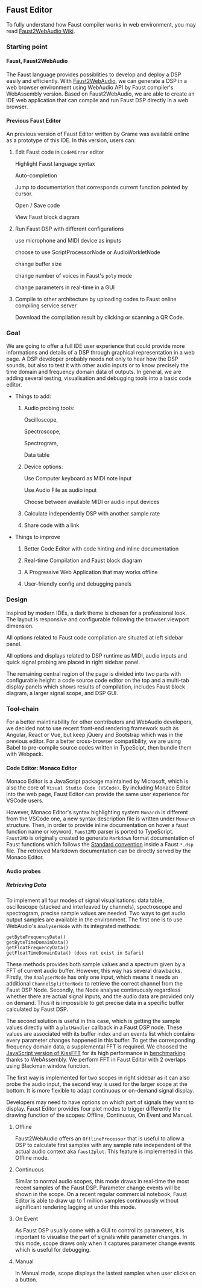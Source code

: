 ## Faust Editor
To fully understand how Faust compiler works in web environment, you may read [Faust2WebAudio Wiki](https://github.com/Fr0stbyteR/faust2webaudio/wiki).

### Starting point
#### Faust, Faust2WebAudio
The Faust language provides possiblities to develop and deploy a DSP easily and efficiently. With [Faust2WebAudio](https://github.com/Fr0stbyteR/faust2webaudio), we can generate a DSP in a web browser environment using WebAudio API by Faust compiler's WebAssembly version. Based on Faust2WebAudio, we are able to create an IDE web application that can compile and run Faust DSP directly in a web browser.

#### Previous Faust Editor
An previous version of Faust Editor written by Grame was available online as a prototype of this IDE.
In this version, users can:

1. Edit Faust code in `CodeMirror` editor

    Highlight Faust language syntax

    Auto-completion

    Jump to documentation that corresponds current function pointed by cursor.

    Open / Save code

    View Faust block diagram

2. Run Faust DSP with different configurations

    use microphone and MIDI device as inputs

    choose to use ScriptProcessorNode or AudioWorkletNode

    change buffer size

    change number of voices in Faust's `poly` mode

    change parameters in real-time in a GUI

3. Compile to other architecture by uploading codes to Faust online compiling service server

    Download the compilation result by clicking or scanning a QR Code.

### Goal

We are going to offer a full IDE user experience that could provide more informations and details of a DSP through graphical representation in a web page. A DSP developer probably needs not only to hear how the DSP sounds, but also to test it with other audio inputs or to know precisely the time domain and frequency domain data of outputs. In general, we are adding several testing, visualisation and debugging tools into a basic code editor. 

- Things to add: 

    1. Audio probing tools: 

        Oscilloscope, 

        Spectroscope,

        Spectrogram,

        Data table

    2. Device options: 

        Use Computer keyboard as MIDI note input

        Use Audio File as audio input

        Choose between available MIDI or audio input devices

    3. Calculate independently DSP with another sample rate

    4. Share code with a link

- Things to improve

    1. Better Code Editor with code hinting and inline documentation

    2. Real-time Compilation and Faust block diagram

    3. A Progressive Web Application that may works offline

    4. User-friendly config and debugging panels

### Design

Inspired by modern IDEs, a dark theme is chosen for a professional look. The layout is responsive and configurable following the browser viewport dimension.

All options related to Faust code compilation are situated at left sidebar panel.

All options and displays related to DSP runtime as MIDI, audio inputs and quick signal probing are placed in right sidebar panel.

The remaining central region of the page is divided into two parts with configurable height: a code source code editor on the top and a multi-tab display panels which shows results of compilation, includes Faust block diagram, a larger signal scope, and DSP GUI.

### Tool-chain
For a better maintinability for other contributors and WebAudio developers, we decided not to use recent front-end rendering framework such as Angular, React or Vue, but keep jQuery and Bootstrap which was in the previous editor. For a better cross-browser compatibility, we are using Babel to pre-compile source codes written in TypeScipt, then bundle them with Webpack. 

#### Code Editor: Monaco Editor
Monaco Editor is a JavaScript package maintained by Microsoft, which is also the core of `Visual Studio Code (VSCode)`. By including Monaco Editor into the web page, Faust Editor can provide the same user experience for VSCode users.

However, Monaco Editor's syntax highlighting system `Monarch` is different from the VSCode one, a new syntax description file is written under `Monarch` structure. Then, in order to provide inline documentation on hover a faust function name or keyword, `Faust2MD` parser is ported to TypeScript. `Faust2MD` is originally created to generate `Markdown` format documentation of Faust functions which follows the [Standard convention](https://github.com/grame-cncm/faustlibraries) inside a Faust `*.dsp` file. The retrieved Markdown documentation can be directly served by the Monaco Editor.

#### Audio probes
##### Retrieving Data
To implement all four modes of signal visualisations: data table, oscilloscope (stacked and interleaved by channels), spectroscope and spectrogram, precise sample values are needed. Two ways to get audio output samples are available in the environment. The first one is to use WebAudio's `AnalyserNode` with its integrated methods:

    get​Byte​Frequency​Data()
    get​Byte​Time​Domain​Data()
    getFloatFrequencyData()
    get​Float​Time​Domain​Data() (does not exist in Safari)

These methods provides both sample values and a spectrum given by a FFT of current audio buffer. However, this way has several drawbacks. Firstly, the `AnalyserNode` has only one input, which means it needs an additional `ChannelSplitterNode` to retrieve the correct channel from the Faust DSP Node. Secondly, the Node analyse continuously regardless whether there are actual signal inputs, and the audio data are provided only on demand. Thus it is impossible to get precise data in a specific buffer calculated by Faust DSP.

The second solution is useful in this case, which is getting the sample values directly with a `plotHandler` callback in a Faust DSP node. These values are associated with its buffer index and an events list which contains every parameter changes happened in this buffer. To get the corresponding frequency domain data, a supplemental FFT is required. We choosed the [JavaScript version of KissFFT](https://github.com/j-funk/kissfft-js) for its high performance in [benchmarking](https://github.com/j-funk/js-dsp-test/) thanks to WebAssembly. We perform FFT in Faust Editor with 2 overlaps using Blackman window function. 

The first way is implemented for two scopes in right sidebar as it can also probe the audio input, the second way is used for the larger scope at the bottom. It is more flexible to adapt continuous or on-demand signal display.

Developers may need to have options on which part of signals they want to display. Faust Editor provides four plot modes to trigger differently the drawing function of the scopes: Offline, Continuous, On Event and Manual. 

1. Offline

    Faust2WebAudio offers an `OfflineProcessor` that is useful to allow a DSP to calculate first samples with any sample rate independent of the actual audio context aka `faust2plot`. This feature is implemented in this Offline mode.

2. Continuous

    Similar to normal audio scopes, this mode draws in real-time the most recent samples of the Faust DSP. Parameter change events will be shown in the scope. On a recent regular commercial notebook, Faust Editor is able to draw up to 1 million samples continuously without significant rendering lagging at under this mode.

3. On Event

    As Faust DSP usually come with a GUI to control its parameters, it is important to visualise the part of signals while parameter changes. In this mode, scope draws only when it captures parameter change events which is useful for debugging.

4. Manual

    In Manual mode, scope displays the lastest samples when user clicks on a button. 

